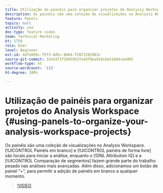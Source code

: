 ```yaml
---
title: Utilização de painéis para organizar projetos do Analysis Workspace
description: Os painéis são uma coleção de visualizações no Analysis Workspace. Painéis em branco e painéis de forma livre são locais para iniciar a análise, enquanto a Comparação de segmentos e o Attribution IQ fazem grande parte do trabalho pesado nas análises mais avançadas. Além disso, adicionamos um botão de painel “+”, para permitir a adição de painéis em branco a qualquer momento.
feature: Panels
topics: null
activity: use
doc-type: feature video
team: Technical Marketing
kt: 1756
role: User
level: Beginner
exl-id: 4dfe699c-f5f3-4d5c-8b64-f2072292901c
source-git-commit: 32424f3f2b05952fe4df9ea91dcbe51684cee905
workflow-type: ht
source-wordcount: '115'
ht-degree: 100%

---
```


# Utilização de painéis para organizar projetos do Analysis Workspace {#using-panels-to-organize-your-analysis-workspace-projects}

Os painéis são uma coleção de visualizações no Analysis Workspace. [!UICONTROL Painéis em branco] e [!UICONTROL painéis de forma livre] são locais para iniciar a análise, enquanto o [!DNL Attribution IQ] e a [!UICONTROL Comparação de segmentos] fazem grande parte do trabalho pesado nas análises mais avançadas. Além disso, adicionamos um botão de painel “+”, para permitir a adição de painéis em branco a qualquer momento.

>[!VIDEO](https://video.tv.adobe.com/v/23388/?quality=12)
